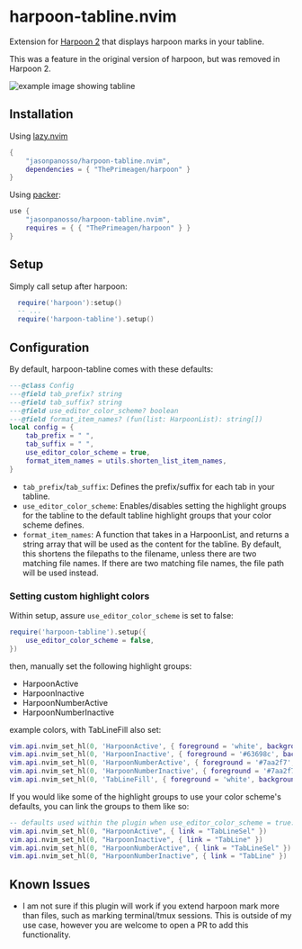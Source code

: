 # harpoon-tabline.nvim

Extension for [Harpoon 2](https://github.com/ThePrimeagen/harpoon/tree/harpoon2)
that displays harpoon marks in your tabline.

This was a feature in the original version of harpoon, but was removed in
Harpoon 2.

![example image showing tabline](assets/tabline.png)

## Installation

Using [lazy.nvim](https://github.com/folke/lazy.nvim)

```lua
{
    "jasonpanosso/harpoon-tabline.nvim",
    dependencies = { "ThePrimeagen/harpoon" }
}
```

Using [packer](https://github.com/wbthomason/packer.nvim):

```lua
use {
    "jasonpanosso/harpoon-tabline.nvim",
    requires = { { "ThePrimeagen/harpoon" } }
}
```

## Setup

Simply call setup after harpoon:

```lua
  require('harpoon'):setup()
  -- ...
  require('harpoon-tabline').setup()
```

## Configuration

By default, harpoon-tabline comes with these defaults:

```lua
---@class Config
---@field tab_prefix? string
---@field tab_suffix? string
---@field use_editor_color_scheme? boolean
---@field format_item_names? (fun(list: HarpoonList): string[])
local config = {
    tab_prefix = " ",
    tab_suffix = " ",
    use_editor_color_scheme = true,
    format_item_names = utils.shorten_list_item_names,
}
```

- `tab_prefix`/`tab_suffix`: Defines the prefix/suffix for each tab in your tabline.
- `use_editor_color_scheme`: Enables/disables setting the highlight groups for
  the tabline to the default tabline highlight groups that your color scheme defines.
- `format_item_names`: A function that takes in a HarpoonList, and returns a
  string array that will be used as the content for the tabline.
  By default, this shortens the filepaths to the filename, unless there
  are two matching file names. If there are two matching file names, the file
  path will be used instead.

### Setting custom highlight colors

Within setup, assure `use_editor_color_scheme` is set to false:

```lua
require('harpoon-tabline').setup({
    use_editor_color_scheme = false,
})
```

then, manually set the following highlight groups:

- HarpoonActive
- HarpoonInactive
- HarpoonNumberActive
- HarpoonNumberInactive

example colors, with TabLineFill also set:

```lua
vim.api.nvim_set_hl(0, 'HarpoonActive', { foreground = 'white', background = 'NONE' })
vim.api.nvim_set_hl(0, 'HarpoonInactive', { foreground = '#63698c', background = 'NONE' })
vim.api.nvim_set_hl(0, 'HarpoonNumberActive', { foreground = '#7aa2f7', background = 'NONE' })
vim.api.nvim_set_hl(0, 'HarpoonNumberInactive', { foreground = '#7aa2f7', background = 'NONE' })
vim.api.nvim_set_hl(0, 'TabLineFill', { foreground = 'white', background = 'NONE' })
```

If you would like some of the highlight groups to use your color scheme's
defaults, you can link the groups to them like so:

```lua
-- defaults used within the plugin when use_editor_color_scheme = true:
vim.api.nvim_set_hl(0, "HarpoonActive", { link = "TabLineSel" })
vim.api.nvim_set_hl(0, "HarpoonInactive", { link = "TabLine" })
vim.api.nvim_set_hl(0, "HarpoonNumberActive", { link = "TabLineSel" })
vim.api.nvim_set_hl(0, "HarpoonNumberInactive", { link = "TabLine" })
```

## Known Issues

- I am not sure if this plugin will work if you extend harpoon mark more than
  files, such as marking terminal/tmux sessions. This is outside of my use case,
  however you are welcome to open a PR to add this functionality.
